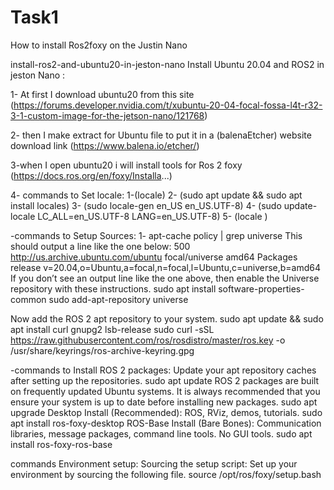 # Task1
How to install Ros2foxy on the Justin Nano

install-ros2-and-ubuntu20-in-jeston-nano
Install Ubuntu 20.04 and ROS2 in jeston Nano :

1- At first I download ubuntu20 from this site (https://forums.developer.nvidia.com/t/xubuntu-20-04-focal-fossa-l4t-r32-3-1-custom-image-for-the-jetson-nano/121768)

2- then I make extract for Ubuntu file to put it in a (balenaEtcher) website download link (https://www.balena.io/etcher/)

3-when I open ubuntu20 i will install tools for Ros 2 foxy (https://docs.ros.org/en/foxy/Installa...)

4- commands to Set locale: 1-(locale) 2- (sudo apt update && sudo apt install locales) 3- (sudo locale-gen en_US en_US.UTF-8) 4- (sudo update-locale LC_ALL=en_US.UTF-8 LANG=en_US.UTF-8) 5- (locale )

-commands to Setup Sources: 1- apt-cache policy | grep universe This should output a line like the one below: 500 http://us.archive.ubuntu.com/ubuntu focal/universe amd64 Packages release v=20.04,o=Ubuntu,a=focal,n=focal,l=Ubuntu,c=universe,b=amd64 If you don’t see an output line like the one above, then enable the Universe repository with these instructions. sudo apt install software-properties-common sudo add-apt-repository universe

Now add the ROS 2 apt repository to your system. sudo apt update && sudo apt install curl gnupg2 lsb-release sudo curl -sSL https://raw.githubusercontent.com/ros/rosdistro/master/ros.key -o /usr/share/keyrings/ros-archive-keyring.gpg

-commands to Install ROS 2 packages: Update your apt repository caches after setting up the repositories. sudo apt update ROS 2 packages are built on frequently updated Ubuntu systems. It is always recommended that you ensure your system is up to date before installing new packages. sudo apt upgrade Desktop Install (Recommended): ROS, RViz, demos, tutorials. sudo apt install ros-foxy-desktop ROS-Base Install (Bare Bones): Communication libraries, message packages, command line tools. No GUI tools. sudo apt install ros-foxy-ros-base

commands Environment setup: Sourcing the setup script: Set up your environment by sourcing the following file. source /opt/ros/foxy/setup.bash
